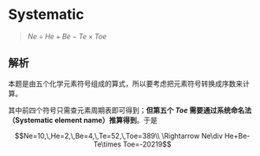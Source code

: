 # Systematic

> $Ne\div He+Be-Te\times Toe$

## 解析

本题是由五个化学元素符号组成的算式，所以要考虑把元素符号转换成序数来计算。

其中前四个符号只需查元素周期表即可得到；**但第五个 $Toe$ 需要通过系统命名法（Systematic element name）推算得到**。于是

$$Ne=10,\,He=2,\,Be=4,\,Te=52,\,Toe=389\\
\Rightarrow Ne\div He+Be-Te\times Toe=-20219$$
